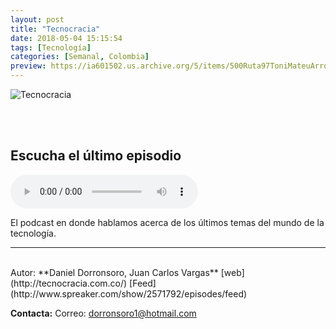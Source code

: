 ```yaml
---
layout: post
title: "Tecnocracia"
date: 2018-05-04 15:15:54
tags: [Tecnología]
categories: [Semanal, Colombia]
preview: https://ia601502.us.archive.org/5/items/500Ruta97ToniMateuArrom/300TecnocraciaLogo-DanielDorronsoro.png
---
```


![Tecnocracia](https://ia601502.us.archive.org/5/items/500Ruta97ToniMateuArrom/500TecnocraciaLogo-DanielDorronsoro.png)

<br/>
<br/>

## Escucha el último episodio

<!--reproductor-feed=http://www.spreaker.com/show/2571792/episodes/feed-->
<!--reproductor-start-->
<audio id="audio" preload="auto" controls="" src="http://dts.podtrac.com/redirect.mp3/api.spreaker.com/download/episode/14622229/ep_34.mp3"></audio>
<!--reproductor-end-->

El podcast en donde hablamos acerca de los últimos temas del mundo de la tecnología.  

_ _ _
<br>
Autor: **Daniel Dorronsoro, Juan Carlos Vargas**  
[web](http://tecnocracia.com.co/)  
[Feed](http://www.spreaker.com/show/2571792/episodes/feed)  


**Contacta:**
Correo: [dorronsoro1@hotmail.com](mailto:dorronsoro1@hotmail.com)  

